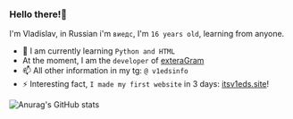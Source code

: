 ### Hello there!👋
I'm Vladislav, in Russian i'm `виедс`, I'm `16 years old`, learning from anyone.

- 🌱 I am currently learning `Python and HTML`
- At the moment, I am the `developer` of [exteraGram](https://itsv1eds.ru/exteragram)
- 📫 All other information in my tg: `@ v1edsinfo`
- ⚡ Interesting fact, `I made my first website` in 3 days: [itsv1eds.site](https://itsv1eds.site)!


![Anurag's GitHub stats](https://github-readme-stats.vercel.app/api?itsreallyv1eds&show_icons=true&theme=radical)
